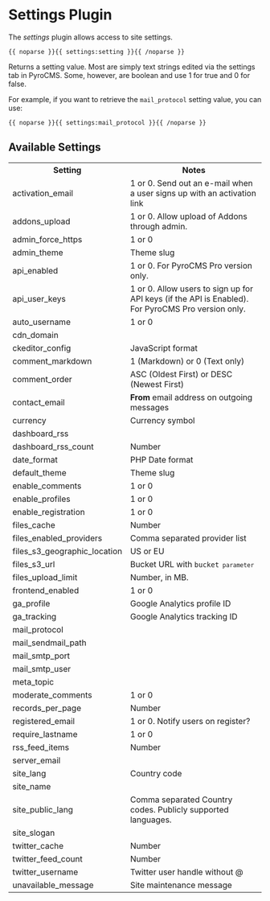 # Settings Plugin

The _settings_ plugin allows access to site settings.

	{{ noparse }}{{ settings:setting }}{{ /noparse }}
	
Returns a setting value. Most are simply text strings edited via the settings tab in PyroCMS. Some, however, are boolean and use 1 for true and 0 for false.

For example, if you want to retrieve the `mail_protocol` setting value, you can use:

	{{ noparse }}{{ settings:mail_protocol }}{{ /noparse }}

## Available Settings

<table cellpadding="0" cellspacing="0">
	<tbody>
		<tr>
			<th>Setting</th>
			<th>Notes</th>
		</tr>
		<tr>
			<td width="210">activation_email</td>
			<td>1 or 0. Send out an e-mail when a user signs up with an activation link</td>
		</tr>
		<tr>
			<td>addons_upload</td>
			<td>1 or 0. Allow upload of Addons through admin.</td>
		</tr>
		<tr>
			<td>admin_force_https</td>
			<td>1 or 0</td>
		</tr>
		<tr>
			<td>admin_theme</td>
			<td>Theme slug</td>
		</tr>
		<tr>
			<td>api_enabled</td>
			<td>1 or 0. For PyroCMS Pro version only.</td>
		</tr>
		<tr>
			<td>api_user_keys</td>
			<td>1 or 0. Allow users to sign up for API keys (if the API is Enabled). For PyroCMS Pro version only.</td>
		</tr>
		<tr>
			<td>auto_username</td>
			<td>1 or 0</td>
		</tr>
		<tr>
			<td>cdn_domain</td>
			<td>&nbsp;</td>
		</tr>
		<tr>
			<td>ckeditor_config</td>
			<td>JavaScript format</td>
		</tr>
		<tr>
			<td>comment_markdown</td>
			<td>1 (Markdown) or 0 (Text only)</td>
		</tr>
		<tr>
			<td>comment_order</td>
			<td>ASC (Oldest First) or DESC (Newest First)</td>
		</tr>
		<tr>
			<td>contact_email</td>
			<td><strong>From</strong> email address on outgoing messages</td>
		</tr>
		<tr>
			<td>currency</td>
			<td>Currency symbol</td>
		</tr>
		<tr>
			<td>dashboard_rss</td>
			<td>&nbsp;</td>
		</tr>
		<tr>
			<td>dashboard_rss_count</td>
			<td>Number</td>
		</tr>
		<tr>
			<td>date_format</td>
			<td>PHP Date format</td>
		</tr>
		<tr>
			<td>default_theme</td>
			<td>Theme slug</td>
		</tr>
		<tr>
			<td>enable_comments</td>
			<td>1 or 0</td>
		</tr>
		<tr>
			<td>enable_profiles</td>
			<td>1 or 0</td>
		</tr>
		<tr>
			<td>enable_registration</td>
			<td>1 or 0</td>
		</tr>
		<tr>
			<td>files_cache</td>
			<td>Number</td>
		</tr>
		<tr>
			<td>files_enabled_providers</td>
			<td>Comma separated provider list</td>
		</tr>
		<tr>
			<td>files_s3_geographic_location</td>
			<td>US or EU</td>
		</tr>
		<tr>
			<td>files_s3_url</td>
			<td>Bucket URL with <code>bucket<code> parameter</td>
		</tr>
		<tr>
			<td>files_upload_limit</td>
			<td>Number, in MB.</td>
		</tr>
		<tr>
			<td>frontend_enabled</td>
			<td>1 or 0</td>
		</tr>
		<tr>
			<td>ga_profile</td>
			<td>Google Analytics profile ID</td>
		</tr>
		<tr>
			<td>ga_tracking</td>
			<td>Google Analytics tracking ID</td>
		</tr>
		<tr>
			<td>mail_protocol</td>
			<td>&nbsp;</td>
		</tr>
		<tr>
			<td>mail_sendmail_path</td>
			<td>&nbsp;</td>
		</tr>
		<tr>
			<td>mail_smtp_port</td>
			<td>&nbsp;</td>
		</tr>
		<tr>
			<td>mail_smtp_user</td>
			<td>&nbsp;</td>
		</tr>
		<tr>
			<td>meta_topic</td>
			<td>&nbsp;</td>
		</tr>
		<tr>
			<td>moderate_comments</td>
			<td>1 or 0</td>
		</tr>
		<tr>
			<td>records_per_page</td>
			<td>Number</td>
		</tr>
		<tr>
			<td>registered_email</td>
			<td>1 or 0. Notify users on register?</td>
		</tr>
		<tr>
			<td>require_lastname</td>
			<td>1 or 0</td>
		</tr>
		<tr>
			<td>rss_feed_items</td>
			<td>Number</td>
		</tr>
		<tr>
			<td>server_email</td>
			<td>&nbsp;</td>
		</tr>
		<tr>
			<td>site_lang</td>
			<td>Country code</td>
		</tr>
		<tr>
			<td>site_name</td>
			<td>&nbsp;</td>
		</tr>
		<tr>
			<td>site_public_lang</td>
			<td>Comma separated Country codes. Publicly supported languages.</td>
		</tr>
		<tr>
			<td>site_slogan</td>
			<td>&nbsp;</td>
		</tr>
		<tr>
			<td>twitter_cache</td>
			<td>Number</td>
		</tr>
		<tr>
			<td>twitter_feed_count</td>
			<td>Number</td>
		</tr>
		<tr>
			<td>twitter_username</td>
			<td>Twitter user handle without @</td>
		</tr>
		<tr>
			<td>unavailable_message</td>
			<td>Site maintenance message</td>
		</tr>
	</tbody>
</table>